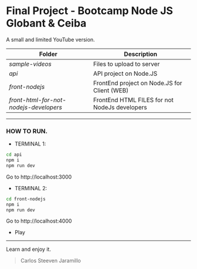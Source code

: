 # Final Project - Bootcamp Node JS Globant & Ceiba
A small and limited YouTube version.

| Folder | Description |
| ------ | ------ |
| _sample-videos_ | Files to upload to server |
| _api_ | API project on Node.JS |
| _front-nodejs_ | FrontEnd project on Node.JS for Client (WEB) |
| _front-html-for-not-nodejs-developers_ | FrontEnd HTML FILES for not NodeJs developers |

***
### HOW TO RUN.

* TERMINAL 1:
```sh
cd api
npm i
npm run dev
```
Go to http://localhost:3000

* TERMINAL 2:
```sh
cd front-nodejs
npm i
npm run dev
```
Go to http://localhost:4000


* Play

***
Learn and enjoy it.

> Carlos Steeven Jaramillo
